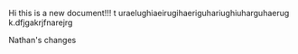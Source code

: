 Hi this is a new document!!!
t
uraelughiaeirugihaeriguhariughiuharguhaerug
k.dfjgakrjfnarejrg

Nathan's changes

